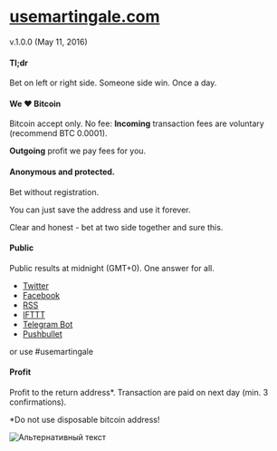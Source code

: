 # [usemartingale.com](http://usemartingale.com/)
v.1.0.0 (May 11, 2016)

#### Tl;dr
Bet on left or right side.
Someone side win.
Once a day.

#### We ♥ Bitcoin
Bitcoin accept only. No fee:
**Incoming** transaction fees are voluntary (recommend BTC 0.0001).

**Outgoing** profit we pay fees for you.

#### Anonymous and protected.
Bet without registration.

You can just save the address and use it forever.

Clear and honest - bet at two side together and sure this.

#### Public
Public results at midnight (GMT+0). One answer for all.

* [Twitter](http://usemartingale.com/)
* [Facebook](http://usemartingale.com/)
* [RSS](http://usemartingale.com/)
* [IFTTT](http://usemartingale.com/)
* [Telegram Bot](http://usemartingale.com/)
* [Pushbullet](http://usemartingale.com/)

or use #usemartingale

#### Profit
Profit to the return address*. Transaction are paid on next day (min. 3 confirmations).

*Do not use disposable bitcoin address!

![Альтернативный текст](/img/nichosee.png)
